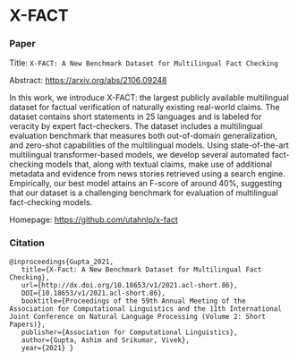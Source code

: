 # X-FACT

### Paper

Title: `X-FACT: A New Benchmark Dataset for Multilingual Fact Checking`

Abstract: https://arxiv.org/abs/2106.09248

In this work, we introduce X-FACT: the largest publicly available multilingual dataset for factual verification of naturally existing real-world claims. The dataset contains short statements in 25 languages and is labeled for veracity by expert fact-checkers. The dataset includes a multilingual evaluation benchmark that measures both out-of-domain generalization, and zero-shot capabilities of the multilingual models. Using state-of-the-art multilingual transformer-based models, we develop several automated fact-checking models that, along with textual claims, make use of additional metadata and evidence from news stories retrieved using a search engine. Empirically, our best model attains an F-score of around 40%, suggesting that our dataset is a challenging benchmark for evaluation of multilingual fact-checking models. 

Homepage: https://github.com/utahnlp/x-fact


### Citation

```
@inproceedings{Gupta_2021,
   title={X-Fact: A New Benchmark Dataset for Multilingual Fact Checking},
   url={http://dx.doi.org/10.18653/v1/2021.acl-short.86},
   DOI={10.18653/v1/2021.acl-short.86},
   booktitle={Proceedings of the 59th Annual Meeting of the Association for Computational Linguistics and the 11th International Joint Conference on Natural Language Processing (Volume 2: Short Papers)},
   publisher={Association for Computational Linguistics},
   author={Gupta, Ashim and Srikumar, Vivek},
   year={2021} }
```
